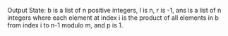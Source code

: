 Output State: b is a list of n positive integers, l is n, r is -1, ans is a list of n integers where each element at index i is the product of all elements in b from index i to n-1 modulo m, and p is 1.